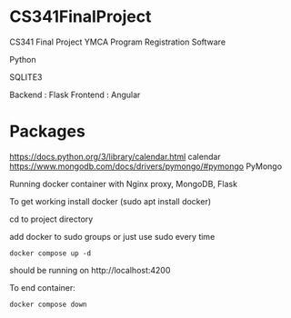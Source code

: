 # CS341FinalProject
CS341 Final Project YMCA Program Registration Software

Python

SQLITE3


Backend : Flask 
Frontend : Angular

Packages
=======================
https://docs.python.org/3/library/calendar.html calendar
https://www.mongodb.com/docs/drivers/pymongo/#pymongo PyMongo 

Running docker container with Nginx proxy, MongoDB, Flask

To get working install docker (sudo apt install docker)

cd to project directory

add docker to sudo groups or just use sudo every time

```console
docker compose up -d
```

should be running on http://localhost:4200

To end container: 
```console
docker compose down
```

